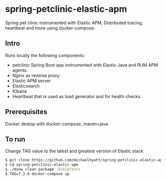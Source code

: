 # spring-petclinic-elastic-apm
Spring pet clinic instrumented with Elastic APM, Distributed tracing, heartbeat and more using docker-compose.

## Intro
Runs locally the following components:
* petclinic Spring Boot app instrumented with Elastic Java and RUM APM agents.
* Nginx as reverse proxy
* Elastic APM server
* Elasticsearch
* Kibana
* Heartbeat that is used as load generator and for health checks.

## Prerequisites
Docker destop with docker-compose, maven+java

## To run
Change TAG value to the latest and greatest version of Elastic stack
```bash
$ git clone https://github.com/michaelhyatt/spring-petclinic-elastic-apm
$ cd spring-petclinic-elastic-apm
$ ./mvnw clean package -DskipTests
$ TAG=7.2.0 docker-compose up
```
